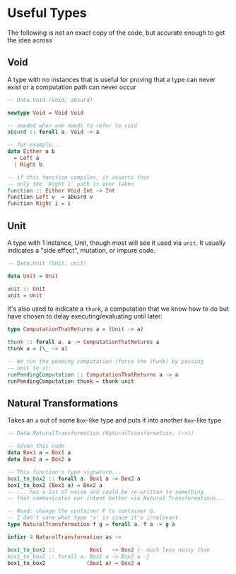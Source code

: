 # Useful Types

The following is not an exact copy of the code, but accurate enough to get the idea across

## Void

A type with no instances that is useful for proving that a type can never exist or a computation path can never occur

```purescript
-- Data.Void (Void, absurd)

newtype Void = Void Void

-- needed when one needs to refer to void
absurd :: forall a. Void -> a

-- for example...
data Either a b
  = Left a
  | Right b

-- if this function compiles, it asserts that
-- only the `Right i` path is ever taken
function :: Either Void Int -> Int
function Left v  = abusrd v
function Right i = i
```

## Unit

A type with 1 instance, Unit, though most will see it used via `unit`. It usually indicates a "side effect", mutation, or impure code.
```purescript
-- Data.Unit (Unit, unit)

data Unit = Unit

unit :: Unit
unit = Unit
```
It's also used to indicate a `thunk`, a computation that we know how to do but have chosen to delay executing/evaluating until later:
```purescript
type ComputationThatReturns a = (Unit -> a)

thunk :: forall a. a -> ComputationThatReturns a
thunk a = (\_ -> a)

-- We run the pending computation (force the thunk) by passing
-- unit to it:
runPendingComputation :: ComputationThatReturns a -> a
runPendingComputation thunk = thunk unit
```

## Natural Transformations

Takes an `a` out of some `Box`-like type and puts it into another `Box`-like type

```purescript
-- Data.NaturalTransformation (NaturalTransformation, (~>))

-- Given this code
data Box1 a = Box1 a
data Box2 a = Box2 a

-- This function's type signature...
box1_to_box2 :: forall a. Box1 a -> Box2 a
box1_to_box2 (Box1 a) = Box2 a
-- ... has a lot of noise and could be re-written to something
-- that communicates our intent better via Natural Transformations...

-- Read: change the container F to container G.
-- I don't care what type 'a' is since it's irrelevant
type NaturalTransformation f g = forall a. f a -> g a

infixr 4 NaturalTransformation as ~>

box1_to_box2 ::           Box1   ~> Box2 {- much less noisy than
box1_to_box2 :: forall a. Box1 a -> Box2 a -}
box1_to_box2             (Box1 a) = Box2 a
```

